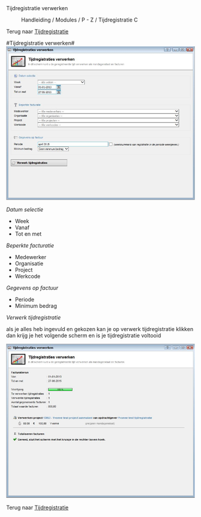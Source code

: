 <properties>
	<page>
		<title>Tijdregistratie verwerken</title>
		<description>Tijdregistratie verwerken</description>
	</page>
	<menu>
		<position>Handleiding / Modules / P - Z / Tijdregistratie</position>
		<title>Tijdregistratie verwerken</title>
		<sort>C</sort>
	</menu>
</properties>

Terug naar [Tijdregistratie](http://hybridsaas.support/pages/handleiding/modules/P-Z/tijdregistratie/tijdregistratie)

#Tijdregistratie verwerken#
![](images/tijdregistratie-verwerken.JPG)

*Datum selectie*

- Week
- Vanaf
- Tot en met

*Beperkte facturatie*

- Medewerker
- Organisatie
- Project
- Werkcode

*Gegevens op factuur*

- Periode
- Minimum bedrag

*Verwerk tijdregistratie*

als je alles heb ingevuld en gekozen kan je op verwerk tijdregistratie klikken dan krijg je het volgende scherm en is je tijdregistratie voltooid

![](images/tijdregistratie-verwerkt.JPG)

Terug naar [Tijdregistratie](http://hybridsaas.support/pages/handleiding/modules/P-Z/tijdregistratie/tijdregistratie)